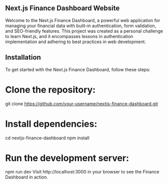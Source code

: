 ## Next.js Finance Dashboard Website

Welcome to the Next.js Finance Dashboard, a powerful web application for managing your financial data with built-in authentication, form validation, and SEO-friendly features. This project was created as a personal challenge to learn Next.js, and it encompasses lessons in authentication implementation and adhering to best practices in web development.

## Installation

To get started with the Next.js Finance Dashboard, follow these steps:
# Clone the repository:
git clone https://github.com/your-username/nextjs-finance-dashboard.git
# Install dependencies:
cd nextjs-finance-dashboard
npm install
# Run the development server:
npm run dev
Visit http://localhost:3000 in your browser to see the Finance Dashboard in action.

